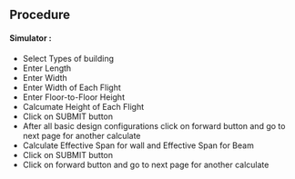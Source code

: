 ## Procedure

#### Simulator :

- Select Types of building 
- Enter Length
- Enter Width
- Enter Width of Each Flight
- Enter Floor-to-Floor Height
- Calcumate Height of Each Flight
- Click on SUBMIT button
- After all basic design configurations click on forward button and go to next page for another calculate
- Calculate Effective Span for wall and Effective Span for Beam
- Click on SUBMIT button
- Click on forward button and go to next page for another calculate